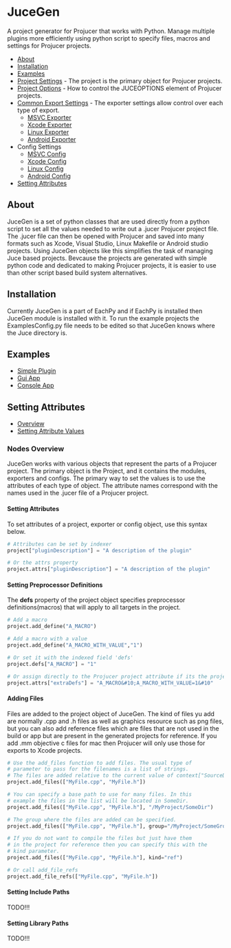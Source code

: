 
# JuceGen #

A project generator for Projucer that works with Python. Manage multiple plugins
more efficiently using python script to specify files, macros and settings for
Projucer projects. 


* [About](#about)
* [Installation](#installation)
* [Examples](#examples)
* [Project Settings](project_settings.md) - The project is the primary object for Projucer projects.
* [Project Options](juceoptions.md) - How to control the JUCEOPTIONS element of Projucer projects.
* [Common Export Settings](export_settings.md) - The exporter settings allow control over each type of export.
    * [MSVC Exporter](msvc_exporter_settings.md)
    * [Xcode Exporter](xcode_export_settings.md)
    * [Linux Exporter](linux_export_settings.md)
    * [Android Exporter](android_export_settings.md)
* Config Settings
    * [MSVC Config](msvc_config_settings.md)
    * [Xcode Config](xcode_config_settings.md)
    * [Linux Config](linux_config_settings.md)
    * [Android Config](android_config_settings.md)
* [Setting Attributes](#setting-attributes)


## About ##

JuceGen is a set of python classes that are used directly from a python script
to set all the values needed to write out a .jucer Projucer project file. The
.jucer file can then be opened with Projucer and saved into many formats such
as Xcode, Visual Studio, Linux Makefile or Android studio projects. Using
JuceGen objects like this simplifies the task of managing Juce based projects.
Bevcause the projects are generated with simple python code and dedicated
to making Projucer projects, it is easier to use than other script
based build system alternatives.

## Installation ##

Currently JuceGen is a part of EachPy and if EachPy is installed then JuceGen
module is installed with it. To run the example projects the ExamplesConfig.py
file needs to be edited so that JuceGen knows where the Juce directory is.

## Examples ##

* [Simple Plugin](../../../examples/JuceGen/SimplePlugin/README.md)
* [Gui App](../../../examples/JuceGen/GuiApp/README.md)
* [Console App](../../../examples/JuceGen/ConsoleApp/README.md)

## Setting Attributes ##

* [Overview](#attributes-overview)
* [Setting Attribute Values](#setting-attributes)

### Nodes Overview ###

JuceGen works with various objects that represent the parts of a Projucer project.
The primary object is the Project, and it contains the modules, exporters and configs.
The primary way to set the values is to use the attributes of each type of object.
The attribute names correspond with the names used in the .jucer file of a Projucer project. 

#### Setting Attributes ####
To set attributes of a project, exporter or config object, use this syntax below.

```python
# Attributes can be set by indexer
project["pluginDescription"] = "A description of the plugin"

# Or the attrs property
project.attrs["pluginDescription"] = "A description of the plugin"
```

#### Setting Preprocessor Definitions ####
The **defs** property of the project object specifies preprocessor definitions(macros) that
will apply to all targets in the project. 

```python
# Add a macro
project.add_define("A_MACRO")

# Add a macro with a value
project.add_define("A_MACRO_WITH_VALUE","1")

# Or set it with the indexed field 'defs'
project.defs["A_MACRO"] = "1"

# Or assign directly to the Projucer project attribute if its the project object
project.attrs["extraDefs"] = "A_MACRO&#10;A_MACRO_WITH_VALUE=1&#10"

```
#### Adding Files ####
Files are added to the project object of JuceGen. The kind of files
yu add are normally .cpp and .h files as well as graphics resource such as
png files, but you can also add reference files which are files that
are not used in the build or app but are present in the generated projects
for reference. If you add .mm objective c files
for mac then Projucer will only use those for exports to Xcode projects.

```python
# Use the add_files function to add files. The usual type of
# parameter to pass for the filenames is a list of strings. 
# The files are added relative to the current value of context["SourceDir"].
project.add_files(["MyFile.cpp", "MyFile.h"])

# You can specify a base path to use for many files. In this
# example the files in the list will be located in SomeDir.
project.add_files(["MyFile.cpp", "MyFile.h"], "/MyProject/SomeDir")

# The group where the files are added can be specified.
project.add_files(["MyFile.cpp", "MyFile.h"], group="/MyProject/SomeGroup")

# If you do not want to compile the files but just have them
# in the project for reference then you can specify this with the
# kind parameter.
project.add_files(["MyFile.cpp", "MyFile.h"], kind="ref")

# Or call add_file_refs
project.add_file_refs(["MyFile.cpp", "MyFile.h"])

```

#### Setting Include Paths ####
TODO!!!

#### Setting Library Paths ####
TODO!!!

